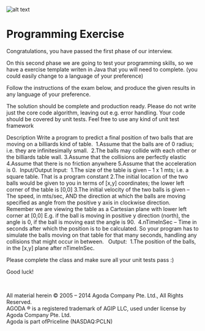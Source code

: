 ![alt text](http://cdn0.agoda.net/images/MVC/default/logo-agoda-mobile@2X.png "agoda")

Programming Exercise
===================

Congratulations, you have passed the first phase of our interview. 

On this second phase we are going to test your programming skills, so we have a exercise template writen in Java that you will need to complete. (you could easily change to a language of your preference)

Follow the instructions of the exam below, and produce the given results in any language of your preference. 

The solution should be complete and production ready. Please do not write just the core code algorithm, leaving out e.g. error handling.
Your code should be covered by unit tests.
Feel free to use any kind of unit test framework

Description
Write a program to predict a final position of two balls that are moving on a billiards kind of table. 
1.Assume that the balls are of 0 radius; i.e. they are infinitesimally small. 
2.The balls may collide with each other or the billiards table wall.
3.Assume that the collisions are perfectly elastic
4.Assume that there is no friction anywhere
5.Assume that the acceleration is 0. 
Input/Output
Input: 
1.The size of the table is given – 1 x 1 mts; i.e. a square table. That is a program constant
2.The initial location of the two balls would be given to you in terms of [x,y] coordinates; the lower left corner of the table is [0,0]
3.The initial velocity of the two balls is given – The speed, in mts/sec, AND the direction at which the balls are moving specified as angle from the positive y axis in clockwise direction. Remember we are viewing the table as a Cartesian plane with lower left corner at [0,0] E.g. if the ball is moving in positive y direction (north), the angle is 0, if the ball is moving east the angle is 90. 
4.nTimeInSec – Time in seconds after which the position is to be calculated. So your program has to simulate the balls moving on that table for that many seconds, handling any collisions that might occur in between.  
Output: 
1.The position of the balls, in the [x,y] plane after nTimeInSec. 


Please complete the class and make sure all your unit tests pass :)

Good luck!

<br />

All material herein © 2005 – 2014 Agoda Company Pte. Ltd., All Rights Reserved.<br />
AGODA ® is a registered trademark of AGIP LLC, used under license by Agoda Company Pte. Ltd.<br />
Agoda is part ofPriceline (NASDAQ:PCLN)<br />


